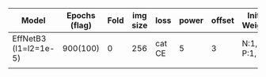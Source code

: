 | Model                 | Epochs (flag) | Fold | img size | loss   | power | offset | Initial Weights | train  | val    | test |
|-----------------------|---------------|------|----------|--------|-------|--------|-----------------|--------|--------|------|
| EffNetB3 (l1=l2=1e-5) | 900(100)      | 0    | 256      | cat CE | 5     | 3      | N:1, P:1, T:3   | 0.9972 | 0.9434 | n.a. |
|                       |               |      |          |        |       |        |                 |        |        |      |